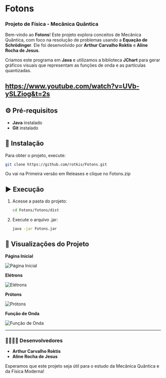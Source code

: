 # Fotons
### Projeto de Física - Mecânica Quântica

Bem-vindo ao **Fotons**! Este projeto explora conceitos de Mecânica Quântica, com foco na resolução de problemas usando a **Equação de Schrödinger**. Ele foi desenvolvido por **Arthur Carvalho Roktis** e **Aline Rocha de Jesus**.

Criamos este programa em **Java** e utilizamos a biblioteca **JChart** para gerar gráficos visuais que representam as funções de onda e as partículas quantizadas.

https://www.youtube.com/watch?v=UVb-ySLZiog&t=2s
---

## ⚙️ Pré-requisitos
- **Java** instalado
- **Git** instalado

## 🚀 Instalação
Para obter o projeto, execute:
```bash
git clone https://github.com/rotkis/Fotons.git
```
Ou vai na Primeira versão em Releases e clique no Fotons.zip

## ▶️ Execução
1. Acesse a pasta do projeto:
   ```bash
   cd Fotons/fotons/dist
   ```
2. Execute o arquivo .jar:
   ```bash
   java -jar Fotons.jar
   ```

## 🌌 Visualizações do Projeto

**Página Inicial**

![Página Inicial](https://github.com/user-attachments/assets/b998ba23-0c7e-4f43-abcc-a44b54313d84)

**Elétrons**

![Elétrons](https://github.com/user-attachments/assets/6b63dff8-6c00-41f4-80d9-14faad4a82f7)

**Prótons**

![Prótons](https://github.com/user-attachments/assets/5583c1c9-49fc-4a79-9123-1a21cb2256e4)

**Função de Onda**

![Função de Onda](https://github.com/user-attachments/assets/4ff79755-9920-4f4b-a156-6d8f0de9c9ef)

---

### 👩‍🔬👨‍🔬 Desenvolvedores
- **Arthur Carvalho Roktis**
- **Aline Rocha de Jesus**

Esperamos que este projeto seja útil para o estudo da Mecânica Quântica e da Física Moderna!
